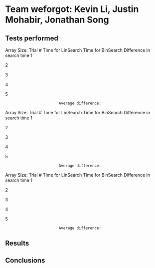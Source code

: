 # Team weforgot: Kevin Li, Justin Mohabir, Jonathan Song
## Tests performed
Array Size:
Trial #
Time for LinSearch
Time for BinSearch
Difference in search time
1






2






3






4






5







							Average difference: 	
Array Size:
Trial #
Time for LinSearch
Time for BinSearch
Difference in search time
1






2






3






4






5







							Average difference: 	
Array Size:
Trial #
Time for LinSearch
Time for BinSearch
Difference in search time
1






2






3






4






5







							Average difference: 	

## Results
## Conclusions
